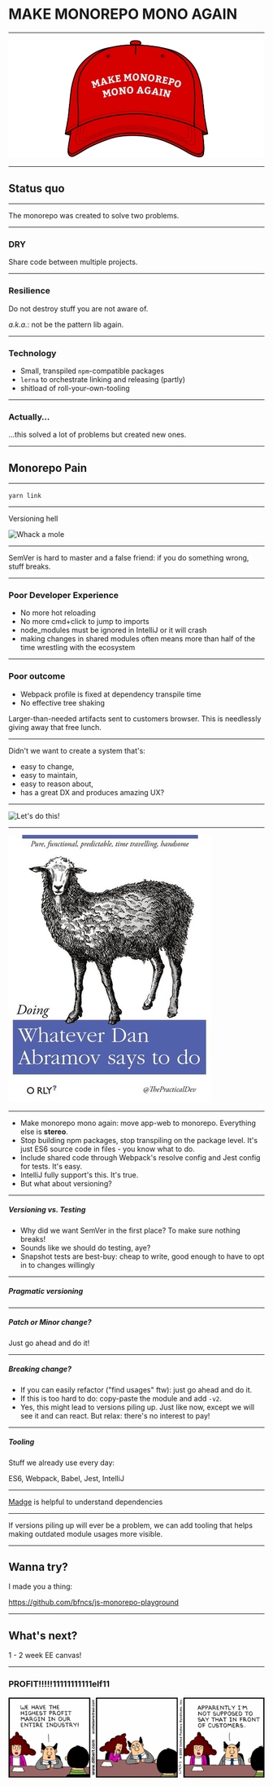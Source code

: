 # MAKE MONOREPO MONO AGAIN

----

![MAKE MONOREPO MONO AGAIN](./img/make_monorepo_mono_again.png)

---

## Status quo

----

The monorepo was created to solve two problems.

----

### DRY

Share code between multiple projects.

----

### Resilience

Do not destroy stuff you are not aware of.

*a.k.a.*: not be the pattern lib again.

----

### Technology

* Small, transpiled `npm`-compatible packages
* `lerna` to orchestrate linking and releasing (partly)
* shitload of roll-your-own-tooling

----

### Actually…

…this solved a lot of problems but created new ones.

---

## Monorepo Pain

----

`yarn link`

----

Versioning hell

![Whack a mole](./img/whack_a_mole.gif)

----

SemVer is hard to master and a false friend: if you do something wrong, stuff breaks.

----

### Poor Developer Experience

* No more hot reloading  <!-- .element: class="fragment" -->
* No more cmd+click to jump to imports <!-- .element: class="fragment" -->
* node_modules must be ignored in IntelliJ or it will crash <!-- .element: class="fragment" -->
* making changes in shared modules often means more than half of the time wrestling with the ecosystem <!-- .element: class="fragment" -->

----

### Poor outcome

* Webpack profile is fixed at dependency transpile time <!-- .element: class="fragment" -->
* No effective tree shaking <!-- .element: class="fragment" -->

Larger-than-needed artifacts sent to customers browser. This is needlessly giving away that free lunch.  <!-- .element: class="fragment" -->

----

Didn't we want to create a system that's:

* easy to change,
* ‎easy to maintain,
* easy to reason about,
* has a great DX and produces amazing UX?

---

![Let's do this!](./img/lets_do_this.gif)

----

![Doing what Dan Abramov says to do.](./img/doing_what_dan_abramov_says_to_do.jpg)


----

* Make monorepo mono again: move app-web to monorepo. Everything else is **stereo**.
* ‎Stop building npm packages, stop transpiling on the package level. It's just ES6 source code in files - you know what to do. <!-- .element: class="fragment" -->
* ‎Include shared code through Webpack's resolve config and Jest config for tests. It's easy. <!-- .element: class="fragment" -->
* ‎IntelliJ fully support's this. It's true. <!-- .element: class="fragment" -->
* ‎But what about versioning? <!-- .element: class="fragment" -->

----

##### Versioning vs. Testing

* Why did we want SemVer in the first place? To make sure nothing breaks! <!-- .element: class="fragment" -->
* Sounds like we should do testing, aye? <!-- .element: class="fragment" -->
* Snapshot tests are best-buy: cheap to write, good enough to have to opt in to changes willingly <!-- .element: class="fragment" -->

----

##### Pragmatic versioning

----

##### Patch or Minor change?

Just go ahead and do it!

----

##### Breaking change?

* If you can easily refactor ("find usages" ftw): just go ahead and do it.
* If this is too hard to do: copy-paste the module and add `-v2`.
* Yes, this might lead to versions piling up. Just like now, except we will see it and can react. But relax: there's no interest to pay!

----

##### Tooling

Stuff we already use every day:

ES6, Webpack, Babel, Jest, IntelliJ

----

[Madge](https://github.com/pahen/madge) is helpful to understand dependencies

----

If versions piling up will ever be a problem, we can add tooling that helps making outdated module usages more visible.

----

## Wanna try?

I made you a thing:

https://github.com/bfncs/js-monorepo-playground

----

## What's next?

1 - 2 week EE canvas!

----

### PROFIT!!!!!11111111111elf11

![Dilbert](./img/dilbert.gif)